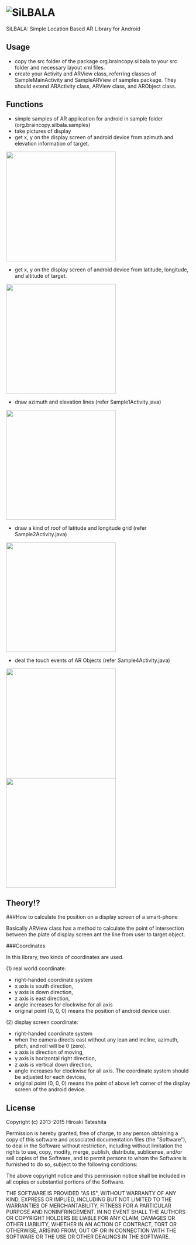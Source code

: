 ![SiLBALA](https://github.com/tateshitah/SiLBALA/blob/master/SiLBALA.png)
======
SiLBALA: Simple Location Based AR Library for Android

Usage
------
+ copy the src folder of the package org.braincopy.silbala to your src folder and necessary layout xml files.
+ create your Activity and ARView class, referring classes of SampleMainActivity and SampleARView of samples package. They should extend ARActivity class, ARView class, and ARObject class.

Functions
------
+ simple samples of AR application for android in sample folder (org.braincopy.silbala.samples)
+ take pictures of display
+ get x, y on the display screen of android device from azimuth and elevation information of target.

<img src="./assets/sample1.jpg" width="300px" />

+ get x, y on the display screen of android device from latitude, longitude, and altitude of target.

<img src="./assets/sample2.jpg" width="300px" />

+ draw azimuth and elevation lines (refer Sample1Activity.java)

<img src="./assets/sample3.jpg" width="300px" />

+ draw a kind of roof of latitude and longitude grid (refer Sample2Activity.java)

<img src="./assets/sample4.jpg" width="300px" />

+ deal the touch events of AR Objects (refer Sample4Activity.java)

<img src="./assets/sample5-1.jpg" width="300px" />
<img src="./assets/sample5-2.jpg" width="300px" />

Theory!?
------

###How to calculate the position on a display screen of a smart-phone

Basically ARView class has a method to calculate the point of intersection between the plate of display screen ant the line from user to target object.

###Coordinates

In this library, two kinds of coordinates are used.

(1) real world coordinate:

* right-handed coordinate system
* x axis is south direction,
* y axis is down direction,
* z axis is east direction,
* angle increases for clockwise for all axis
* original point (0, 0, 0) means the position of android device user.

(2) display screen coordinate:

 * right-handed coordinate system</li>
 * when the camera directs east without any lean and incline, azimuth, pitch, and roll will be 0 (zero).
 * x axis is direction of moving,
 * y axis is horizontal right direction,
 * z axis is vertical down direction,
 * angle increases for clockwise for all axis. The coordinate system should be adjusted for each devices,
 * original point (0, 0, 0) means the point of above left corner of the display screen of the android device.

License
------

Copyright (c) 2013-2015 Hiroaki Tateshita

Permission is hereby granted, free of charge, to any person obtaining a copy 
of this software and associated documentation files (the "Software"), to deal
in the Software without restriction, including without limitation the rights
to use, copy, modify, merge, publish, distribute, sublicense, and/or sell 
copies of the Software, and to permit persons to whom the Software is furnished
to do so, subject to the following conditions:

The above copyright notice and this permission notice shall be included in all 
copies or substantial portions of the Software.

THE SOFTWARE IS PROVIDED "AS IS", WITHOUT WARRANTY OF ANY KIND, EXPRESS OR 
IMPLIED, INCLUDING BUT NOT LIMITED TO THE WARRANTIES OF MERCHANTABILITY, 
FITNESS FOR A PARTICULAR PURPOSE AND NONINFRINGEMENT. IN NO EVENT SHALL 
THE AUTHORS OR COPYRIGHT HOLDERS BE LIABLE FOR ANY CLAIM, DAMAGES OR OTHER 
LIABILITY, WHETHER IN AN ACTION OF CONTRACT, TORT OR OTHERWISE, ARISING FROM, 
OUT OF OR IN CONNECTION WITH THE SOFTWARE OR THE USE OR OTHER DEALINGS 
IN THE SOFTWARE.



